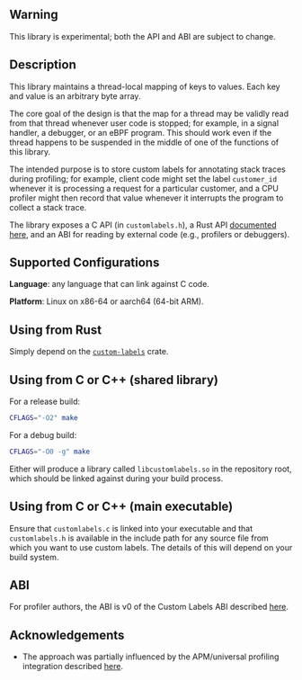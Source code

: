 ## Warning

This library is experimental; both the API and ABI are subject to change.

## Description

This library maintains a thread-local mapping of keys to values.
Each key and value is an arbitrary byte array.

The core goal of the design is that the map for a thread may be
validly read from that thread whenever user code is stopped; for
example, in a signal handler, a debugger, or an eBPF program. This
should work even if the thread happens to be suspended in the middle
of one of the functions of this library.

The intended purpose is to store custom labels for annotating stack traces
during profiling; for example, client code might set the label `customer_id`
whenever it is processing a request for a particular customer,
and a CPU profiler might then record that value whenever it interrupts the program
to collect a stack trace.

The library exposes a C API (in `customlabels.h`), a Rust API
[documented here](https://docs.rs/custom_labels/0.1.0/custom_labels/), and an ABI for reading
by external code (e.g., profilers or debuggers).

## Supported Configurations

**Language**: any language that can link against C code.

**Platform**: Linux on x86-64 or aarch64 (64-bit ARM).

## Using from Rust

Simply depend on the [`custom-labels`](https://crates.io/crates/tracing-futures) crate.

## Using from C or C++ (shared library)

For a release build:

``` bash
CFLAGS="-O2" make
```

For a debug build:

``` bash
CFLAGS="-O0 -g" make
```

Either will produce a library called `libcustomlabels.so` in the repository root,
which should be linked against during your build process.

## Using from C or C++ (main executable)

Ensure that `customlabels.c` is linked into your executable and that `customlabels.h` is available
in the include path for any source file from which you want to use custom labels. The details of
this will depend on your build system.

## ABI

For profiler authors,
the ABI is v0 of the Custom Labels ABI described [here](custom-labels-v0.md).

## Acknowledgements

* The approach was partially influenced by the APM/universal profiling integration described [here](https://github.com/elastic/apm/blob/bd5fa9c1/specs/agents/universal-profiling-integration.md#process-storage-layout).
